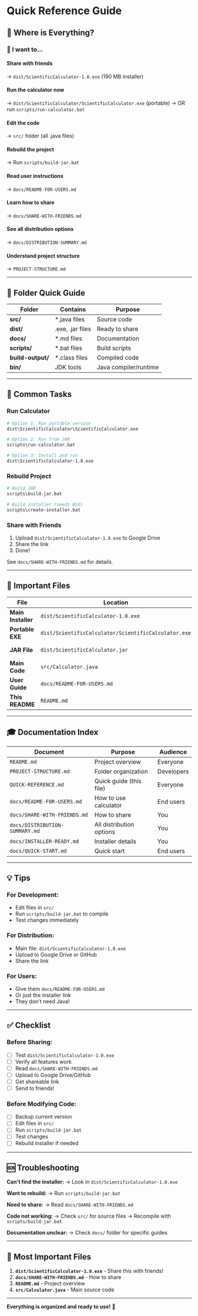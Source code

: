# Quick Reference Guide

## 📁 Where is Everything?

### 🎯 I want to...

#### Share with friends
→ `dist/ScientificCalculator-1.0.exe` (190 MB installer)

#### Run the calculator now
→ `dist/ScientificCalculator/ScientificCalculator.exe` (portable)
→ OR run `scripts/run-calculator.bat`

#### Edit the code
→ `src/` folder (all .java files)

#### Rebuild the project
→ Run `scripts/build-jar.bat`

#### Read user instructions
→ `docs/README-FOR-USERS.md`

#### Learn how to share
→ `docs/SHARE-WITH-FRIENDS.md`

#### See all distribution options
→ `docs/DISTRIBUTION-SUMMARY.md`

#### Understand project structure
→ `PROJECT-STRUCTURE.md`

---

## 📂 Folder Quick Guide

| Folder | Contains | Purpose |
|--------|----------|---------|
| **src/** | *.java files | Source code |
| **dist/** | .exe, .jar files | Ready to share |
| **docs/** | *.md files | Documentation |
| **scripts/** | *.bat files | Build scripts |
| **build-output/** | *.class files | Compiled code |
| **bin/** | JDK tools | Java compiler/runtime |

---

## 🚀 Common Tasks

### Run Calculator
```bash
# Option 1: Run portable version
dist\ScientificCalculator\ScientificCalculator.exe

# Option 2: Run from JAR
scripts\run-calculator.bat

# Option 3: Install and run
dist\ScientificCalculator-1.0.exe
```

### Rebuild Project
```bash
# Build JAR
scripts\build-jar.bat

# Build installer (needs WiX)
scripts\create-installer.bat
```

### Share with Friends
1. Upload `dist/ScientificCalculator-1.0.exe` to Google Drive
2. Share the link
3. Done!

See `docs/SHARE-WITH-FRIENDS.md` for details.

---

## 📄 Important Files

| File | Location | Description |
|------|----------|-------------|
| **Main Installer** | `dist/ScientificCalculator-1.0.exe` | Share this! |
| **Portable EXE** | `dist/ScientificCalculator/ScientificCalculator.exe` | No install needed |
| **JAR File** | `dist/ScientificCalculator.jar` | Cross-platform |
| **Main Code** | `src/Calculator.java` | GUI application |
| **User Guide** | `docs/README-FOR-USERS.md` | For end users |
| **This README** | `README.md` | Project overview |

---

## 🎓 Documentation Index

| Document | Purpose | Audience |
|----------|---------|----------|
| `README.md` | Project overview | Everyone |
| `PROJECT-STRUCTURE.md` | Folder organization | Developers |
| `QUICK-REFERENCE.md` | Quick guide (this file) | Everyone |
| `docs/README-FOR-USERS.md` | How to use calculator | End users |
| `docs/SHARE-WITH-FRIENDS.md` | How to share | You |
| `docs/DISTRIBUTION-SUMMARY.md` | All distribution options | You |
| `docs/INSTALLER-READY.md` | Installer details | You |
| `docs/QUICK-START.md` | Quick start | End users |

---

## 💡 Tips

### For Development:
- Edit files in `src/`
- Run `scripts/build-jar.bat` to compile
- Test changes immediately

### For Distribution:
- Main file: `dist/ScientificCalculator-1.0.exe`
- Upload to Google Drive or GitHub
- Share the link

### For Users:
- Give them `docs/README-FOR-USERS.md`
- Or just the installer link
- They don't need Java!

---

## ✅ Checklist

### Before Sharing:
- [ ] Test `dist/ScientificCalculator-1.0.exe`
- [ ] Verify all features work
- [ ] Read `docs/SHARE-WITH-FRIENDS.md`
- [ ] Upload to Google Drive/GitHub
- [ ] Get shareable link
- [ ] Send to friends!

### Before Modifying Code:
- [ ] Backup current version
- [ ] Edit files in `src/`
- [ ] Run `scripts/build-jar.bat`
- [ ] Test changes
- [ ] Rebuild installer if needed

---

## 🆘 Troubleshooting

**Can't find the installer:**
→ Look in `dist/ScientificCalculator-1.0.exe`

**Want to rebuild:**
→ Run `scripts/build-jar.bat`

**Need to share:**
→ Read `docs/SHARE-WITH-FRIENDS.md`

**Code not working:**
→ Check `src/` for source files
→ Recompile with `scripts/build-jar.bat`

**Documentation unclear:**
→ Check `docs/` folder for specific guides

---

## 🎯 Most Important Files

1. **`dist/ScientificCalculator-1.0.exe`** - Share this with friends!
2. **`docs/SHARE-WITH-FRIENDS.md`** - How to share
3. **`README.md`** - Project overview
4. **`src/Calculator.java`** - Main source code

---

**Everything is organized and ready to use!** 🎉
